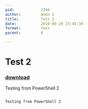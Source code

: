 ```yaml
---
pid:            2244
author:         Anon 2
title:          Test 2
date:           2010-09-20 23:45:30
format:         text
parent:         0

---
```


# Test 2

### [download](Scripts\2244.txt)

Testing from PowerShell 2

```text

Testing from PowerShell 2
```
